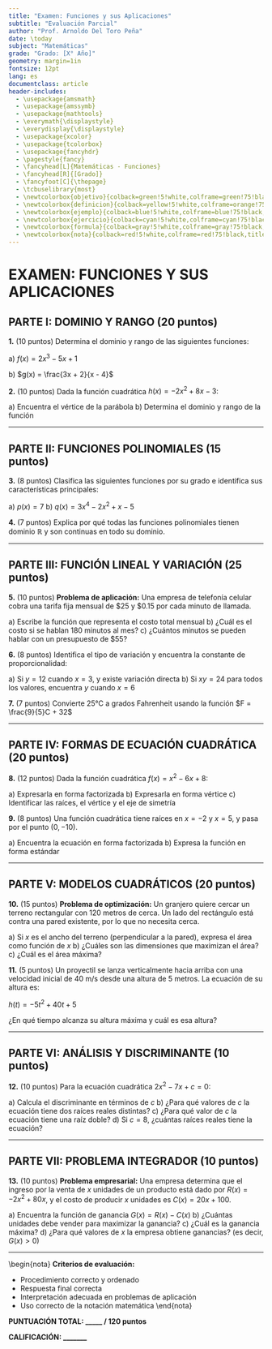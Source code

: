 ```yaml
---
title: "Examen: Funciones y sus Aplicaciones"
subtitle: "Evaluación Parcial"
author: "Prof. Arnoldo Del Toro Peña"
date: \today
subject: "Matemáticas"
grade: "Grado: [X° Año]"
geometry: margin=1in
fontsize: 12pt
lang: es
documentclass: article
header-includes:
  - \usepackage{amsmath}
  - \usepackage{amssymb}
  - \usepackage{mathtools}
  - \everymath{\displaystyle}
  - \everydisplay{\displaystyle}
  - \usepackage{xcolor}
  - \usepackage{tcolorbox}
  - \usepackage{fancyhdr}
  - \pagestyle{fancy}
  - \fancyhead[L]{Matemáticas - Funciones}
  - \fancyhead[R]{[Grado]}
  - \fancyfoot[C]{\thepage}
  - \tcbuselibrary{most}
  - \newtcolorbox{objetivo}{colback=green!5!white,colframe=green!75!black,title=OBJETIVO}
  - \newtcolorbox{definicion}{colback=yellow!5!white,colframe=orange!75!black,title=DEFINICIÓN}
  - \newtcolorbox{ejemplo}{colback=blue!5!white,colframe=blue!75!black,title=EJEMPLO}
  - \newtcolorbox{ejercicio}{colback=cyan!5!white,colframe=cyan!75!black,title=EJERCICIO}
  - \newtcolorbox{formula}{colback=gray!5!white,colframe=gray!75!black,title=FÓRMULA}
  - \newtcolorbox{nota}{colback=red!5!white,colframe=red!75!black,title=NOTA IMPORTANTE}
---
```


# EXAMEN: FUNCIONES Y SUS APLICACIONES

## PARTE I: DOMINIO Y RANGO (20 puntos)

**1.** (10 puntos) Determina el dominio y rango de las siguientes funciones:

a) $f(x) = 2x^3 - 5x + 1$

b) $g(x) = \frac{3x + 2}{x - 4}$

**2.** (10 puntos) Dada la función cuadrática $h(x) = -2x^2 + 8x - 3$:

a) Encuentra el vértice de la parábola
b) Determina el dominio y rango de la función

---

## PARTE II: FUNCIONES POLINOMIALES (15 puntos)

**3.** (8 puntos) Clasifica las siguientes funciones por su grado e identifica sus características principales:

a) $p(x) = 7$
b) $q(x) = 3x^4 - 2x^2 + x - 5$

**4.** (7 puntos) Explica por qué todas las funciones polinomiales tienen dominio $\mathbb{R}$ y son continuas en todo su dominio.

---

## PARTE III: FUNCIÓN LINEAL Y VARIACIÓN (25 puntos)

**5.** (10 puntos) **Problema de aplicación:** Una empresa de telefonía celular cobra una tarifa fija mensual de $25 y $0.15 por cada minuto de llamada.

a) Escribe la función que representa el costo total mensual
b) ¿Cuál es el costo si se hablan 180 minutos al mes?
c) ¿Cuántos minutos se pueden hablar con un presupuesto de $55?

**6.** (8 puntos) Identifica el tipo de variación y encuentra la constante de proporcionalidad:

a) Si $y = 12$ cuando $x = 3$, y existe variación directa
b) Si $xy = 24$ para todos los valores, encuentra $y$ cuando $x = 6$

**7.** (7 puntos) Convierte 25°C a grados Fahrenheit usando la función $F = \frac{9}{5}C + 32$

---

## PARTE IV: FORMAS DE ECUACIÓN CUADRÁTICA (20 puntos)

**8.** (12 puntos) Dada la función cuadrática $f(x) = x^2 - 6x + 8$:

a) Expresarla en forma factorizada
b) Expresarla en forma vértice
c) Identificar las raíces, el vértice y el eje de simetría

**9.** (8 puntos) Una función cuadrática tiene raíces en $x = -2$ y $x = 5$, y pasa por el punto $(0, -10)$. 

a) Encuentra la ecuación en forma factorizada
b) Expresa la función en forma estándar

---

## PARTE V: MODELOS CUADRÁTICOS (20 puntos)

**10.** (15 puntos) **Problema de optimización:** Un granjero quiere cercar un terreno rectangular con 120 metros de cerca. Un lado del rectángulo está contra una pared existente, por lo que no necesita cerca.

a) Si $x$ es el ancho del terreno (perpendicular a la pared), expresa el área como función de $x$
b) ¿Cuáles son las dimensiones que maximizan el área?
c) ¿Cuál es el área máxima?

**11.** (5 puntos) Un proyectil se lanza verticalmente hacia arriba con una velocidad inicial de 40 m/s desde una altura de 5 metros. La ecuación de su altura es:

$h(t) = -5t^2 + 40t + 5$

¿En qué tiempo alcanza su altura máxima y cuál es esa altura?

---

## PARTE VI: ANÁLISIS Y DISCRIMINANTE (10 puntos)

**12.** (10 puntos) Para la ecuación cuadrática $2x^2 - 7x + c = 0$:

a) Calcula el discriminante en términos de $c$
b) ¿Para qué valores de $c$ la ecuación tiene dos raíces reales distintas?
c) ¿Para qué valor de $c$ la ecuación tiene una raíz doble?
d) Si $c = 8$, ¿cuántas raíces reales tiene la ecuación?

---

## PARTE VII: PROBLEMA INTEGRADOR (10 puntos)

**13.** (10 puntos) **Problema empresarial:** Una empresa determina que el ingreso por la venta de $x$ unidades de un producto está dado por $R(x) = -2x^2 + 80x$, y el costo de producir $x$ unidades es $C(x) = 20x + 100$.

a) Encuentra la función de ganancia $G(x) = R(x) - C(x)$
b) ¿Cuántas unidades debe vender para maximizar la ganancia?
c) ¿Cuál es la ganancia máxima?
d) ¿Para qué valores de $x$ la empresa obtiene ganancias? (es decir, $G(x) > 0$)

---

\begin{nota}
**Criterios de evaluación:**

- Procedimiento correcto y ordenado
- Respuesta final correcta
- Interpretación adecuada en problemas de aplicación
- Uso correcto de la notación matemática
\end{nota}

**PUNTUACIÓN TOTAL: _____ / 120 puntos**

**CALIFICACIÓN: _______**